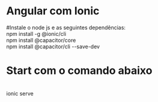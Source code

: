 # Angular com Ionic
#Instale o node js e as seguintes dependências:
<br>
npm install -g @ionic/cli
<br>
npm install @capacitor/core
<br>
npm install @capacitor/cli --save-dev

# Start com o comando abaixo
<br>
ionic serve
